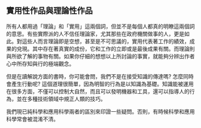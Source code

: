 ## 實用性作品與理論性作品

所有人都用過「理論」和「實用」這兩個詞，但並不是每個人都真的明瞭這兩個詞的意思。有些實際派的人不信任理論家，尤其那些在政府機關做事的人，更是如此。對這些人而言理論即是空想，甚至是不可思議的，實用代表著工作的績效，成果的兌現。其中存在著真實的成份，它和工作的立即或是最後成果有關。而理論則與所欲了解的事物有關。如果你仔細的想想以上所討論的事實，就能夠分辨出作者心中所存知與行的極端觀念。

但是在讀解說方面的書時，你可能會問，我們不是在接受知識的傳達嗎? 怎麼同時會產生行動呢? 這個道理很簡單，因為明智的行為是以知識為基礎。知識能被運用在很多方面，不僅可以控制大自然，而且可以發明機器和工具，還可以指導人的行為，並在多種技術領域中規正人類的技巧。

我們現已純科學和應用科學兩者的區別來印證一些疑問。否則，有時候科學和應用科學常會被混淆不清。

